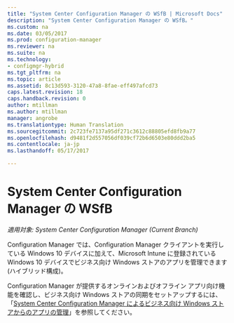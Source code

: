 ```yaml
---
title: "System Center Configuration Manager の WSfB | Microsoft Docs"
description: "System Center Configuration Manager の WSfB。"
ms.custom: na
ms.date: 03/05/2017
ms.prod: configuration-manager
ms.reviewer: na
ms.suite: na
ms.technology:
- configmgr-hybrid
ms.tgt_pltfrm: na
ms.topic: article
ms.assetid: 8c13d593-3120-47a8-8fae-eff497afcd73
caps.latest.revision: 18
caps.handback.revision: 0
author: mtillman
ms.author: mtillman
manager: angrobe
ms.translationtype: Human Translation
ms.sourcegitcommit: 2c723fe7137a95df271c3612c88805efd8fb9a77
ms.openlocfilehash: d9481f2d557056df039cf72b6d6503e80ddd2ba5
ms.contentlocale: ja-jp
ms.lasthandoff: 05/17/2017

---
```

# <a name="wsfb-in-system-center-configuration-manager"></a>System Center Configuration Manager の WSfB

*適用対象: System Center Configuration Manager (Current Branch)*

Configuration Manager では、Configuration Manager クライアントを実行している Windows 10 デバイスに加えて、Microsoft Intune に登録されている Windows 10 デバイスでビジネス向け Windows ストアのアプリを管理できます (ハイブリッド構成)。

Configuration Manager が提供するオンラインおよびオフライン アプリ向け機能を確認し、ビジネス向け Windows ストアの同期をセットアップするには、「[System Center Configuration Manager によるビジネス向け Windows ストアからのアプリの管理](../../apps/deploy-use/manage-apps-from-the-windows-store-for-business.md)」を参照してください。

